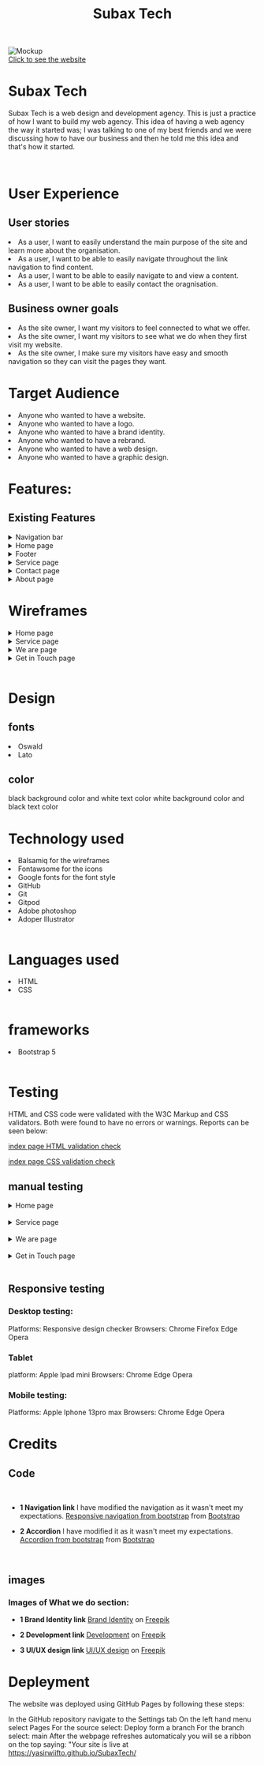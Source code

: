 <h1 align="center">Subax Tech</h1>
<br>

![Mockup](assets/images/subaxtech-mockup1.png)
<br>
<a href="https://yasirwiifto.github.io/SubaxTech/" target="_blank"> Click to see the website</a>
<br>

# Subax Tech
 Subax Tech is a web design and development agency. This is just a practice of how I want to build my web agency. This idea of having a web agency the way it started was; I was talking to one of my best friends and we were discussing how to have our business and then he told me this idea and that's how it started.
 
 <br>

# User Experience
## User stories

<li>As a user, I want to easily understand the main purpose of the site and learn more about the organisation.</li>
<li>As a user, I want to be able to easily navigate throughout the link navigation to find content.</li>
<li>As a user, I want to be able to easily navigate to and view a content.</li>
<li>As a user, I want to be able to easily contact the oragnisation.</li>

## Business owner goals
<li>As the site owner, I want my visitors to feel connected to what we offer.</li>
<li>As the site owner, I want my visitors to see what we do when they first visit my website.</li>
<li>As the site owner, I make sure my visitors have easy and smooth navigation so they can visit the pages they want.</li>

# Target Audience

<li>Anyone who wanted to have a website.</li>
<li>Anyone who wanted to have a logo.</li>
<li>Anyone who wanted to have a brand identity.</li>
<li>Anyone who wanted to have a rebrand.</li>
<li>Anyone who wanted to have a web design.</li>
<li>Anyone who wanted to have a graphic design.</li>

# Features:
## Existing Features

<details>
<summary> Navigation bar</summary>
    - Logo andnavigation bar has a consistent look and placement on all three pages of the website supporting easy navigation.  It includes a simple Logo, Service page, we are page (about) and get in touch page (contact) and is responsive on multiple screen sizes.  On small screens (e.g. mobile devices) the navbar will be collapsed. 
  <br>

  ![Navbar](/assets/images/nav.png)
  </details>

<details>
<summary>Home page  </summary>
    </br>
    The home page is the first thing the visitors will see and I displayed a little tagline below the nav bar also what we do section after the tagline.
    <br>
  
  ![home page](assets/images/home-page.png)
</details>

<details>
<summary>Footer </summary>
<br>

![footer page](assets/images/footer-section.png)
</details>

<details>
<summary> Service page</summary>
<br>

![service page](assets/images/service-page.png)
</details>

<details>
<summary> Contact page </summary>
<br>

![contact page](assets/images/contact-page.png)
</details>

<details>
<summary> About page</summary>
<br>

![about page](assets/images/about-page.png)
</details>

# Wireframes

<details>
<summary> Home page</summary>

## home page deskop
![home page desktop wireframe](assets/wireframes/home-page-desktop.png)
<br>

### home page tablet
![home page tablet wireframe](assets/wireframes/home-page-table.png)
<br>

### home page mobile
![home page mobile wireframe](assets/wireframes/home-page-mobile.png)
</details>

<details>
<summary> Service page</summary>

### service page desktop
![service page desktop wireframe](assets/wireframes/service-desktop.png)
<br>

### service page tablet
![service page tablet wireframe](assets/wireframes/service-tablet.png)
<br>

### service page mobile
![service page mobile wireframe](assets/wireframes/service-mobile.png)
</details>

<details>
<summary> We are page</summary>

### we are page desktop
![we are page desktop wireframe](assets/wireframes/about-desktop.png)
<br>

### we are page tablet
![we are tablet wireframe](assets/wireframes/about-tablet.png)
<br>

### we are page mobile
![about page mobile wireframe](assets/wireframes/about-mobile.png)
</details>

<details>
<summary> Get in Touch page</summary>

### Get in Touch page desktop
![Get in Touch page desktop wireframe](assets/wireframes/contact-desktop.png)
<br>

### Get in Touch page tablet
![Get in Touch page tablet wireframe](assets/wireframes/contact-tablet.png)
<br>

### Get in Touchpage mobile
![Get in Touch page mobile wireframe](assets/wireframes/contact-mobile.png)

</details>

<br>

# Design

## fonts
 <li>Oswald</li>
 <li>Lato</li>

 ## color 
 black background color and white text color
white background color  and black text color

# Technology used
<li>Balsamiq for the wireframes</li>
<li>Fontawsome for the icons</li>
<li>Google fonts for the font style</li>
<li>GitHub</li>
<li>Git </li>
<li>Gitpod</li>
<li>Adobe photoshop </li>
<li>Adoper Illustrator </li>
<br>

 # Languages used 

   <li>HTML</li>
   <li>CSS</li>
   <br>

# frameworks

 <li> Bootstrap 5 </li>
 <br>
 
   # Testing
   
   HTML and CSS code were validated with the W3C Markup and CSS validators. Both were found to have no errors or warnings. Reports can be seen below:

   <a href="https://validator.w3.org/nu/#textarea"> index page HTML validation check</a>

   <a href="https://jigsaw.w3.org/css-validator/validator">index page CSS validation check</a> 
   <br>

## manual testing 

<details>
<summary> Home page</summary>
<br>

![home page](assets/test-images/Home.png)

![footer ](assets/test-images//Footer.png)

</details>

<br>

<details>
<summary>Service page</summary>
<br>

![Service page](assets/test-images/service1.png)

![Service page](assets/test-images/service2.png)

![footer ](assets/test-images//Footer.png)
</details>

<br>

<details>
<summary> We are page</summary>
<br>

![We are page](assets/test-images/We-are.png)

![footer ](assets/test-images//Footer.png)
</details>

<br>

<details>
<summary> Get in Touch page</summary>

![Get in touch page](assets/test-images/getintouch.png)

![Get in touch page](assets/test-images/getintouch2.png)

![footer ](assets/test-images//Footer.png)

</details>

<br>

## Responsive testing

### Desktop testing:

Platforms:
Responsive design checker
Browsers:
Chrome
Firefox
Edge
Opera

### Tablet

platform:
Apple Ipad mini
Browsers:
Chrome
Edge
Opera
### Mobile testing:

Platforms:
Apple Iphone 13pro max
Browsers:
Chrome
Edge
Opera

# Credits

## Code
<br>

-   __1 Navigation link__
I have modified the navigation as it wasn't meet my expectations. <a href="https://getbootstrap.com/docs/5.0/components/navbar/"> Responsive navigation from bootstrap</a>
from <a href="https://getbootstrap.com/"> Bootstrap </a>

-   __2 Accordion__
I have modified it as it wasn't meet my expectations. <a href="https://getbootstrap.com/docs/5.0/components/accordion/"> Accordion from bootstrap</a>
from <a href="https://getbootstrap.com/"> Bootstrap </a>
<br>

## images

 ### Images of What we do section: 

-   __1 Brand Identity link__
<a href="https://www.freepik.com/free-vector/branding-concept-landing-page_4660417.htm?query=brand%20identity">Brand Identity</a> on <a href=" https://www.freepik.com">Freepik</a>

-   __2 Development link__
<a href="https://www.freepik.com/free-vector/tiny-developers-programming-website-internet-platform-flat-vector-illustration-cartoon-programmers-near-screen-with-open-code-script-software-development-digital-technology-concept_10613714.htm#query=web%20development&position=4&from_view=keyword">Development</a> on <a href=" https://www.freepik.com">Freepik</a>

-   __3 UI/UX design link__
<a href="https://www.freepik.com/free-vector/content-structure-concept-illustration_13246584.htm?query=ui%20designer">UI/UX design</a> on <a href=" https://www.freepik.com">Freepik</a>

# Depleyment

The website was deployed using GitHub Pages by following these steps:

In the GitHub repository navigate to the Settings tab
On the left hand menu select Pages
For the source select: Deploy form a branch
For the branch select: main
After the webpage refreshes automaticaly you will se a ribbon on the top saying: "Your site is live at https://yasirwiifto.github.io/SubaxTech/